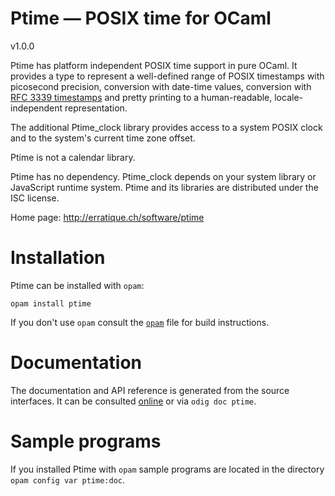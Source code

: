 Ptime — POSIX time for OCaml
============================
v1.0.0

Ptime has platform independent POSIX time support in pure OCaml. It
provides a type to represent a well-defined range of POSIX timestamps
with picosecond precision, conversion with date-time values,
conversion with [RFC 3339 timestamps][rfc3339] and pretty printing to
a human-readable, locale-independent representation.

The additional Ptime_clock library provides access to a system POSIX
clock and to the system's current time zone offset.

Ptime is not a calendar library.

Ptime has no dependency. Ptime_clock depends on your system library or
JavaScript runtime system. Ptime and its libraries are distributed
under the ISC license.

[rfc3339]: http://tools.ietf.org/html/rfc3339

Home page: http://erratique.ch/software/ptime  

# Installation

Ptime can be installed with `opam`:

    opam install ptime

If you don't use `opam` consult the [`opam`](opam) file for build
instructions.

# Documentation

The documentation and API reference is generated from the source
interfaces. It can be consulted [online][doc] or via `odig doc ptime`.

[doc]: http://erratique.ch/software/ptime/doc/

# Sample programs

If you installed Ptime with `opam` sample programs are located in
the directory `opam config var ptime:doc`.
